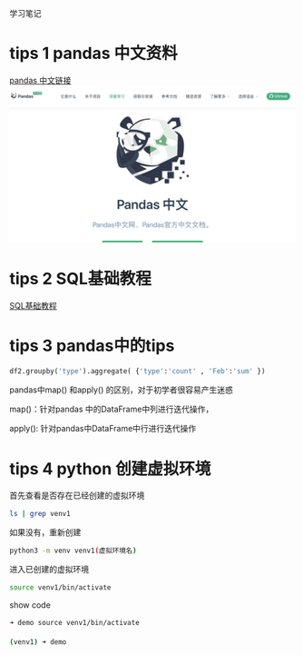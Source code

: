 学习笔记

# tips 1 pandas 中文资料

[pandas 中文链接](https://www.pypandas.cn/docs/getting_started/basics.html#属性与底层数据)
![](./pandas.png)
# tips 2 SQL基础教程

[SQL基础教程](https://www.w3school.com.cn/sql/sql_join_inner.asp)



# tips 3 pandas中的tips

```python
df2.groupby('type').aggregate( {'type':'count' , 'Feb':'sum' })
```

pandas中map() 和apply() 的区别，对于初学者很容易产生迷惑

map()：针对pandas 中的DataFrame中列进行迭代操作，

apply(): 针对pandas中DataFrame中行进行迭代操作

# tips 4 python 创建虚拟环境

首先查看是否存在已经创建的虚拟环境

```bash
ls | grep venv1
```

如果没有，重新创建

```bash
python3 -m venv venv1(虚拟环境名)
```

进入已创建的虚拟环境

```bash
source venv1/bin/activate
```

show code 

```bash
➜ demo source venv1/bin/activate

(venv1) ➜ demo 
```

